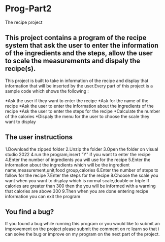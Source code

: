 # Prog-Part2
The recipe project

## This project contains a program of the recipe system that ask the user to enter the information of the ingredients and the steps, allow the user  to scale the measurements and dispaly the recipe(s).

This project is built to  take in information of the recipe and display that information that will be inserted by the user.Every part of this  project is a sample code which shows the following :

*Ask the user if they want to enter the recipe
*Ask for the name of the recipe
*Ask the user to enter the information about the ingredients of the recipe
*Ask the user to enter the steps for the recipe
*Calculate the number of the calories
*Dispaly the menu for the user to choose the scale they want to display 

## The user instructions
1.Download the zipped folder
2.Unzip the folder
3.Open the folder on visual studio 2022
4.run the program,insert "Y" if you want to  enter the recipe
4.Enter the number of ingredients you will use for the recipe
5.Enter the information about the ingredients which will be the ingredient name,measurement,unit,food group,calories
6.Enter the number of steps to follow  for the recipe
7.Enter the steps for the recipe
8.Choose the scale you want when you want to display  which is normal scale,double or triple
If calories are greater than 300 then the you will be informed with a warning that calories are above 300
9.Then when you are done entering recipe information you can exit the program 

## You find a bug?
If you found a bug while running this program or you would like to submit an improvement on the project please  submit the comment on rc learn so that i can solve the bug or improve on my  program on the next part of the project.



